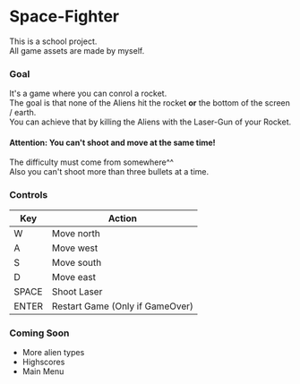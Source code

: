 # Space-Fighter
This is a school project. <br>
All game assets are made by myself. <br>

### Goal
It's a game where you can conrol a rocket.<br> 
The goal is that none of the Aliens hit the rocket **or** the bottom of the screen / earth.<br>
You can achieve that by killing the Aliens with the Laser-Gun of your Rocket.<br>

#### Attention: You can't shoot and move at the same time!
The difficulty must come from somewhere^^ <br>
Also you can't shoot more than three bullets at a time.

### Controls
|Key|Action|
|---|------|
|W|Move north|
|A|Move west|
|S|Move south|
|D|Move east|
|SPACE|Shoot Laser|
|ENTER|Restart Game (Only if GameOver)|

### Coming Soon
- More alien types
- Highscores
- Main Menu
